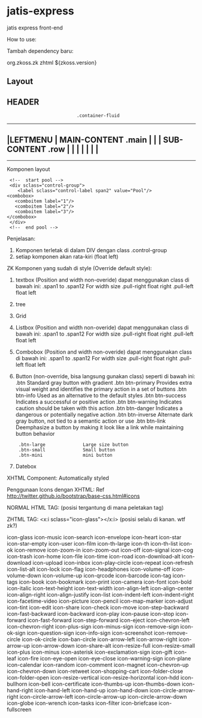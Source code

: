 jatis-express
=============

jatis express front-end

How to use:

Tambah dependency baru:
<!-- Dependency for zhtml -->
<dependency>
    <groupId>org.zkoss.zk</groupId>
    <artifactId>zhtml</artifactId>
    <version>${zkoss.version}</version>
</dependency>

Layout
---------------------------------------------------------------------------------
HEADER <include src="Inc_Header.zul">
---------------------------------------------------------------------------------

                              .container-fluid
   __________________________________________________________________________
   |LEFTMENU                           | MAIN-CONTENT .main                  |
   |<include src="Inc_LeftMenu.zul">   | SUB-CONTENT  .row                   |
   |                                   |                                     |
   |                                   |                                     |
   ---------------------------------------------------------------------------

---------------------------------------------------------------------------------

Komponen layout

     <!--  start pool -->  
     <div sclass="control-group">
        <label sclass="control-label span2" value="Pool"/>
 	<combobox>
	   <comboitem label="1"/>
	   <comboitem label="2"/>
	   <comboitem label="3"/>
	</combobox>
     </div>
     <!--  end pool -->

Penjelasan:
1. Komponen terletak di dalam DIV dengan class .control-group
2. setiap komponen akan rata-kiri (float left)


ZK Komponen yang sudah di style (Override default style):
1. textbox (Position and width non-overide) dapat menggunakan class di bawah ini:
        .span1 to .span12       For width size
        .pull-right             float right
        .pull-left              float left
2. tree 
3. Grid
4. Listbox  (Position and width non-overide) dapat menggunakan class di bawah ini:
        .span1 to .span12       For width size
        .pull-right             float right
        .pull-left              float left
5. Combobox  (Position and width non-overide) dapat menggunakan class di bawah ini:
        .span1 to .span12       For width size
        .pull-right             float right
        .pull-left              float left
6. Button (non-override, bisa langsung gunakan class) seperti di bawah ini:
	.btn 	                Standard gray button with gradient
	.btn btn-primary 	Provides extra visual weight and identifies the primary action in a set of buttons
	.btn btn-info 	        Used as an alternative to the default styles
	.btn btn-success 	Indicates a successful or positive action
	.btn btn-warning 	Indicates caution should be taken with this action
	.btn btn-danger 	Indicates a dangerous or potentially negative action
	.btn btn-inverse 	Alternate dark gray button, not tied to a semantic action or use
	.btn btn-link           Deemphasize a button by making it look like a link while maintaining button behavior

        .btn-large              Large size button
        .btn-small              Small button
        .btn-mini               mini button
7. Datebox

XHTML Component:
Automatically styled


Penggunaan Icons dengan XHTML: Ref http://twitter.github.io/bootstrap/base-css.html#icons

NORMAL HTML TAG:
<i class="icon-glass"></i> (posisi tergantung di mana peletakan tag)

ZHTML TAG:
<x:i sclass="icon-glass"></x:i> (posisi selalu di kanan. wtf zk?)

icon-glass
icon-music
icon-search
icon-envelope
icon-heart
icon-star
icon-star-empty
icon-user
icon-film
icon-th-large
icon-th
icon-th-list
icon-ok
icon-remove
icon-zoom-in
icon-zoom-out
icon-off
icon-signal
icon-cog
icon-trash
icon-home
icon-file
icon-time
icon-road
icon-download-alt
icon-download
icon-upload
icon-inbox
icon-play-circle
icon-repeat
icon-refresh
icon-list-alt
icon-lock
icon-flag
icon-headphones
icon-volume-off
icon-volume-down
icon-volume-up
icon-qrcode
icon-barcode
icon-tag
icon-tags
icon-book
icon-bookmark
icon-print
icon-camera
icon-font
icon-bold
icon-italic
icon-text-height
icon-text-width
icon-align-left
icon-align-center
icon-align-right
icon-align-justify
icon-list
icon-indent-left
icon-indent-right
icon-facetime-video
icon-picture
icon-pencil
icon-map-marker
icon-adjust
icon-tint
icon-edit
icon-share
icon-check
icon-move
icon-step-backward
icon-fast-backward
icon-backward
icon-play
icon-pause
icon-stop
icon-forward
icon-fast-forward
icon-step-forward
icon-eject
icon-chevron-left
icon-chevron-right
icon-plus-sign
icon-minus-sign
icon-remove-sign
icon-ok-sign
icon-question-sign
icon-info-sign
icon-screenshot
icon-remove-circle
icon-ok-circle
icon-ban-circle
icon-arrow-left
icon-arrow-right
icon-arrow-up
icon-arrow-down
icon-share-alt
icon-resize-full
icon-resize-small
icon-plus
icon-minus
icon-asterisk
icon-exclamation-sign
icon-gift
icon-leaf
icon-fire
icon-eye-open
icon-eye-close
icon-warning-sign
icon-plane
icon-calendar
icon-random
icon-comment
icon-magnet
icon-chevron-up
icon-chevron-down
icon-retweet
icon-shopping-cart
icon-folder-close
icon-folder-open
icon-resize-vertical
icon-resize-horizontal
icon-hdd
icon-bullhorn
icon-bell
icon-certificate
icon-thumbs-up
icon-thumbs-down
icon-hand-right
icon-hand-left
icon-hand-up
icon-hand-down
icon-circle-arrow-right
icon-circle-arrow-left
icon-circle-arrow-up
icon-circle-arrow-down
icon-globe
icon-wrench
icon-tasks
icon-filter
icon-briefcase
icon-fullscreen
